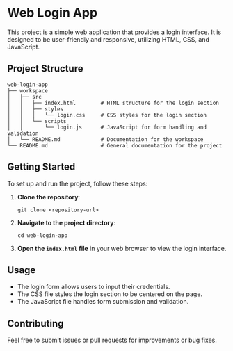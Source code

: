 # Web Login App

This project is a simple web application that provides a login interface. It is designed to be user-friendly and responsive, utilizing HTML, CSS, and JavaScript.

## Project Structure

```
web-login-app
├── workspace
│   ├── src
│   │   ├── index.html        # HTML structure for the login section
│   │   ├── styles
│   │   │   └── login.css     # CSS styles for the login section
│   │   └── scripts
│   │       └── login.js      # JavaScript for form handling and validation
│   └── README.md             # Documentation for the workspace
└── README.md                 # General documentation for the project
```

## Getting Started

To set up and run the project, follow these steps:

1. **Clone the repository**:
   ```
   git clone <repository-url>
   ```

2. **Navigate to the project directory**:
   ```
   cd web-login-app
   ```

3. **Open the `index.html` file** in your web browser to view the login interface.

## Usage

- The login form allows users to input their credentials.
- The CSS file styles the login section to be centered on the page.
- The JavaScript file handles form submission and validation.

## Contributing

Feel free to submit issues or pull requests for improvements or bug fixes.